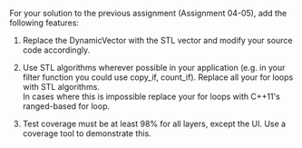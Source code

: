 
For your solution to the previous assignment (Assignment 04-05), add the following features: <br/>

1. Replace the DynamicVector with the STL vector and modify your source code accordingly.<br/>

2. Use STL algorithms wherever possible in your application (e.g. in your filter function you could use copy_if, count_if). Replace all your for loops with STL algorithms. <br/>
In cases where this is impossible replace your for loops with C++11's ranged-based for loop.<br/>

3. Test coverage must be at least 98% for all layers, except the UI. Use a coverage tool to demonstrate this.
